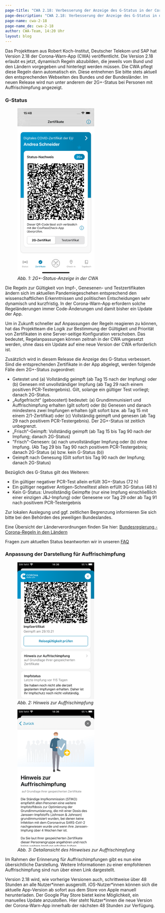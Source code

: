 ```yaml
---
page-title: "CWA 2.18: Verbesserung der Anzeige des G-Status in der Corona-Warn-App"
page-description: "CWA 2.18: Verbesserung der Anzeige des G-Status in der Corona-Warn-App"
page-name: cwa-2-18
page-name_de: cwa-2-18
author: CWA-Team, 14:20 Uhr
layout: blog
---
```


Das Projektteam aus Robert Koch-Institut, Deutscher Telekom und SAP hat Version 2.18 der Corona-Warn-App (CWA) veröffentlicht. Die Version 2.18 erlaubt es jetzt, dynamisch Regeln abzubilden, die jeweils vom Bund und den Ländern vorgegeben und hinterlegt werden müssen. Die CWA pflegt diese Regeln dann automatisch ein. Diese entnehmen Sie bitte stets aktuell den entsprechenden Webseiten des Bundes und der Bundesländer. Im neuen Release wird nun unter anderem der 2G+-Status bei Personen mit Auffrischimpfung angezeigt.

<!-- overview -->

### G-Status

<div class="right-float">
<figure>
<img src="./iPhone 13-screenshot_2g_plus_certificate_overview_de.png" alt="2G+-Status-Anzeige in der CWA" style="align: center" width=250><figcaption aria-hidden="true"><em>Abb. 1: 2G+-Status-Anzeige in der CWA</em></figcaption>
</figure>
</div>

Die Regeln zur Gültigkeit von Impf-, Genesenen- und Testzertifikaten ändern sich im aktuellen Pandemiegeschehen entsprechend den wissenschaftlichen Erkenntnissen und politischen Entscheidungen sehr dynamisch und kurzfristig. In der Corona-Warn-App erfordern solche Regeländerungen immer Code-Änderungen und damit bisher ein Update der App. 

Um in Zukunft schneller auf Anpassungen der Regeln reagieren zu können, hat das Projektteam die Logik zur Bestimmung der Gültigkeit und Priorität von Zertifikaten in eine Server-seitige Konfiguration verschoben. Das bedeutet, Regelanpassungen können zeitnah in der CWA umgesetzt werden, ohne dass ein Update auf eine neue Version der CWA erforderlich ist. 

Zusätzlich wird in diesem Release die Anzeige des G-Status verbessert. Sind die entsprechenden Zertifikate in der App abgelegt, werden folgende Fälle dem 2G+-Status zugeordnet:

- Getestet und (a) Vollständig geimpft (ab Tag 15 nach der Impfung) oder (b) Genesen mit unvollständiger Impfung (ab Tag 29 nach einem positiven PCR-Testergebnis). Gilt, solange ein gültiger Test vorliegt; danach 2G-Status.
- „Aufgefrischt“ (geboostert) bedeutet: (a) Grundimmunisiert und Auffrischimpfung erhalten (gilt sofort) oder (b) Genesen und danach mindestens zwei Impfungen erhalten (gilt sofort bzw. ab Tag 15 mit einem 2/1-Zertifikat) oder (c) Vollständig geimpft und genesen (ab Tag 29 nach positivem PCR-Testergebnis).
Der 2G+-Status ist zeitlich unbegrenzt.
- „Frisch“-Geimpft: Vollständig geimpft (ab Tag 15 bis Tag 90 nach der Impfung; danach 2G-Status) 
- "Frisch"-Genesen: (a) nach unvollständiger Impfung oder (b) ohne Impfung. (Ab Tag 29 bis Tag 90 nach positivem PCR-Testergebnis; danach 2G-Status (a) bzw. kein G-Status (b))
- Geimpft nach Genesung (Gilt sofort bis Tag 90 nach der Impfung; danach 2G-Status)

Bezüglich des G-Status gilt des Weiteren:
- Ein gültiger negativer PCR-Test allein erfüllt 3G+-Status (72 h) 
- Ein gültiger negativer Antigen-Schnelltest allein erfüllt 3G-Status (48 h)
- Kein G-Status: Unvollständig Geimpfte (nur eine Impfung einschließlich einer einzigen J&J-Impfung) oder Genesene vor Tag 29 oder ab Tag 91 nach positivem PCR-Testergebnis

Zur lokalen Auslegung und ggf. zeitlichen Begrenzung informieren Sie sich bitte bei den Behörden des jeweiligen Bundeslandes.

Eine Übersicht der Länderverordnungen finden Sie hier: [Bundesregierung - Corona-Regeln in den Ländern](https://www.bundesregierung.de/breg-de/themen/coronavirus/corona-bundeslaender-1745198)

Fragen zum aktuellen Status beantworten wir in unseren [FAQ](../../faq/#admission_policy)


### Anpassung der Darstellung für Auffrischimpfung

<div class="well text-center">
    <div class="row">
        <div class="col-md-6">
            <figure>
                <img src="./booster_note_de.png" title="Hinweis zur Auffrischimpfung" alt="Hinweis zur Auffrischimpfung" style="align: center" width=250>
                <figcaption aria-hidden="true">
                    <em>Abb. 2: Hinweis zur Auffrischimpfung</em>
                </figcaption>
            </figure>
        </div>
        <div class="col-md-6">
            <figure>
                <img src="./booster_note_detail_de.png" title="Detailansicht des Hinweises zur Auffrischimpfung" alt="Detailansicht des Hinweises zur Auffrischimpfung"style="align: center" width=250>
                <figcaption aria-hidden="true">
                    <em>Abb. 3: Detailansicht des Hinweises zur Auffrischimpfung</em>
                </figcaption>
            </figure>
        </div>
    </div>
</div>

Im Rahmen der Erinnerung für Auffrischimpfungen gibt es nun eine übersichtliche Darstellung. Weitere Informationen zu einer empfohlenen Auffrischimpfung sind nun über einen Link dargestellt.

Version 2.18 wird, wie vorherige Versionen auch, schrittweise über 48 Stunden an alle Nutzer\*innen ausgerollt. iOS-Nutzer\*innen können sich die aktuelle App-Version ab sofort aus dem Store von Apple manuell herunterladen. Der Google Play Store bietet keine Möglichkeit, ein manuelles Update anzustoßen. Hier steht Nutzer\*innen die neue Version der Corona-Warn-App innerhalb der nächsten 48 Stunden zur Verfügung.

